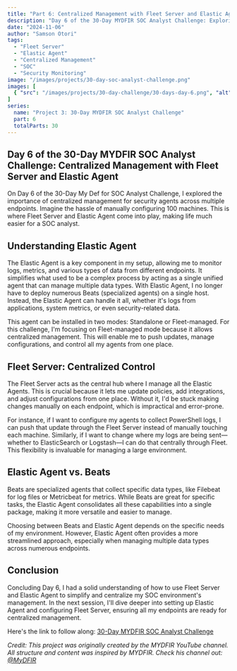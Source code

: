 ```yaml
---
title: "Part 6: Centralized Management with Fleet Server and Elastic Agent"
description: "Day 6 of the 30-Day MYDFIR SOC Analyst Challenge: Exploring centralized management solutions for security agents across multiple endpoints."
date: "2024-11-06"
author: "Samson Otori"
tags:
  - "Fleet Server"
  - "Elastic Agent"
  - "Centralized Management"
  - "SOC"
  - "Security Monitoring"
image: "/images/projects/30-day-soc-analyst-challenge.png"
images: [
  { "src": "/images/projects/30-day-challenge/30-days-day-6.png", "alt": "30 Days MYDFIR SOC Analyst Challenge Day 6" }
]
series:
  name: "Project 3: 30-Day MYDFIR SOC Analyst Challenge"
  part: 6
  totalParts: 30
---
```


## Day 6 of the 30-Day MYDFIR SOC Analyst Challenge: Centralized Management with Fleet Server and Elastic Agent

On Day 6 of the 30-Day My Def for SOC Analyst Challenge, I explored the importance of centralized management for security agents across multiple endpoints. Imagine the hassle of manually configuring 100 machines. This is where Fleet Server and Elastic Agent come into play, making life much easier for a SOC analyst.

## Understanding Elastic Agent

The Elastic Agent is a key component in my setup, allowing me to monitor logs, metrics, and various types of data from different endpoints. It simplifies what used to be a complex process by acting as a single unified agent that can manage multiple data types. With Elastic Agent, I no longer have to deploy numerous Beats (specialized agents) on a single host. Instead, the Elastic Agent can handle it all, whether it's logs from applications, system metrics, or even security-related data.

This agent can be installed in two modes: Standalone or Fleet-managed. For this challenge, I'm focusing on Fleet-managed mode because it allows centralized management. This will enable me to push updates, manage configurations, and control all my agents from one place.

## Fleet Server: Centralized Control

The Fleet Server acts as the central hub where I manage all the Elastic Agents. This is crucial because it lets me update policies, add integrations, and adjust configurations from one place. Without it, I'd be stuck making changes manually on each endpoint, which is impractical and error-prone.

For instance, if I want to configure my agents to collect PowerShell logs, I can push that update through the Fleet Server instead of manually touching each machine. Similarly, if I want to change where my logs are being sent—whether to ElasticSearch or Logstash—I can do that centrally through Fleet. This flexibility is invaluable for managing a large environment.

## Elastic Agent vs. Beats

Beats are specialized agents that collect specific data types, like Filebeat for log files or Metricbeat for metrics. While Beats are great for specific tasks, the Elastic Agent consolidates all these capabilities into a single package, making it more versatile and easier to manage.

Choosing between Beats and Elastic Agent depends on the specific needs of my environment. However, Elastic Agent often provides a more streamlined approach, especially when managing multiple data types across numerous endpoints.

## Conclusion

Concluding Day 6, I had a solid understanding of how to use Fleet Server and Elastic Agent to simplify and centralize my SOC environment's management. In the next session, I'll dive deeper into setting up Elastic Agent and configuring Fleet Server, ensuring all my endpoints are ready for centralized management.

Here's the link to follow along: [30-Day MYDFIR SOC Analyst Challenge](https://www.youtube.com/watch?v=0WklP6ZsP1g&list=PLG6KGSNK4PuBWmX9NykU0wnWamjxdKhDJ&index=33)

*Credit: This project was originally created by the MYDFIR YouTube channel. All structure and content was inspired by MYDFIR. Check his channel out: [@MyDFIR](https://www.youtube.com/@MyDFIR)* 